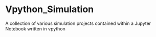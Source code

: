 # Vpython_Simulation
A collection of various simulation projects contained within a Jupyter Notebook written in vpython
